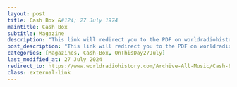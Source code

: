 ```yaml
---
layout: post
title: Cash Box &#124; 27 July 1974
maintitle: Cash Box
subtitle: Magazine
description: "This link will redirect you to the PDF on worldradiohistory.com Once your viewing the PDF search for &quot;zavaroni&quot;"
post_description: "This link will redirect you to the PDF on worldradiohistory.com Once your viewing the PDF search for &quot;zavaroni&quot;"
categories: [Magazines, Cash-Box, OnThisDay27July]
last_modified_at: 27 July 2024
redirect_to: https://www.worldradiohistory.com/Archive-All-Music/Cash-Box/70s/1974/CB-1974-07-27.pdf
class: external-link
---
```


